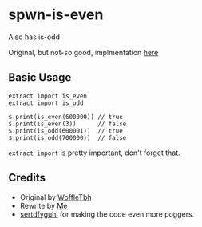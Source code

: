 # spwn-is-even
Also has is-odd

Original, but not-so good, implmentation [here](https://github.com/WoffleTbh/spwn-is-even)

## Basic Usage
```
extract import is_even
extract import is_odd

$.print(is_even(600000)) // true
$.print(is_even(3))      // false
$.print(is_odd(600001))  // true
$.print(is_odd(700000))  // false
```
`extract import` is pretty important, don't forget that.

## Credits
- Original by [WoffleTbh](https://github.com/WoffleTbh)
- Rewrite by [Me](https://github.com/Deltara3)
- [sertdfyguhi](https://github.com/sertdfyguhi) for making the code even more poggers.
